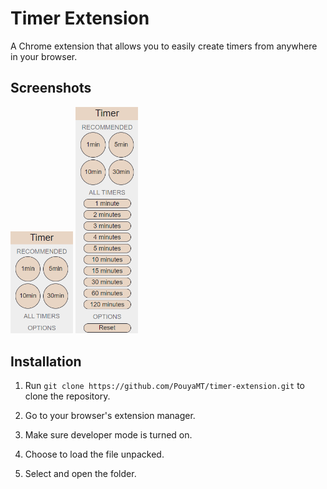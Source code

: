 # Timer Extension
A Chrome extension that allows you to easily create timers from anywhere in your browser.

## Screenshots
<img src="screenshots/close.png" alt="Close" width="100"/>
<img src="screenshots/open.png" alt="Open" width="100"/>

## Installation
1. Run `git clone https://github.com/PouyaMT/timer-extension.git` to clone the repository.
   
2. Go to your browser's extension manager.

3. Make sure developer mode is turned on.
   
5. Choose to load the file unpacked.

6. Select and open the folder.
